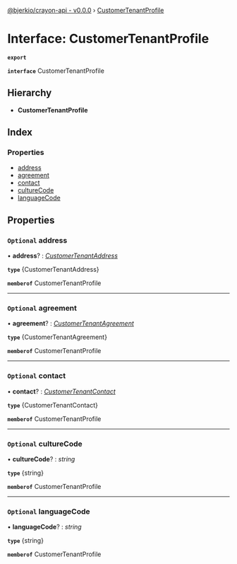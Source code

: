 [@bjerkio/crayon-api - v0.0.0](../README.md) › [CustomerTenantProfile](customertenantprofile.md)

# Interface: CustomerTenantProfile

**`export`** 

**`interface`** CustomerTenantProfile

## Hierarchy

* **CustomerTenantProfile**

## Index

### Properties

* [address](customertenantprofile.md#optional-address)
* [agreement](customertenantprofile.md#optional-agreement)
* [contact](customertenantprofile.md#optional-contact)
* [cultureCode](customertenantprofile.md#optional-culturecode)
* [languageCode](customertenantprofile.md#optional-languagecode)

## Properties

### `Optional` address

• **address**? : *[CustomerTenantAddress](customertenantaddress.md)*

**`type`** {CustomerTenantAddress}

**`memberof`** CustomerTenantProfile

___

### `Optional` agreement

• **agreement**? : *[CustomerTenantAgreement](../modules/customertenantagreement.md)*

**`type`** {CustomerTenantAgreement}

**`memberof`** CustomerTenantProfile

___

### `Optional` contact

• **contact**? : *[CustomerTenantContact](customertenantcontact.md)*

**`type`** {CustomerTenantContact}

**`memberof`** CustomerTenantProfile

___

### `Optional` cultureCode

• **cultureCode**? : *string*

**`type`** {string}

**`memberof`** CustomerTenantProfile

___

### `Optional` languageCode

• **languageCode**? : *string*

**`type`** {string}

**`memberof`** CustomerTenantProfile

